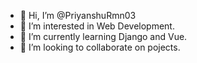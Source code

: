 - 👋 Hi, I’m @PriyanshuRmn03
- 👀 I’m interested in Web Development.
- 🌱 I’m currently learning Django and Vue.
- 💞️ I’m looking to collaborate on pojects.

<!---
PriyanshuRmn03/PriyanshuRmn03 is a ✨ special ✨ repository because its `README.md` (this file) appears on your GitHub profile.
You can click the Preview link to take a look at your changes.
--->
